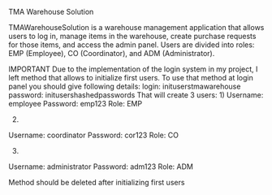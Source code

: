 TMA Warehouse Solution

TMAWarehouseSolution is a warehouse management application that allows users to log in, manage items in the warehouse, create purchase requests for those items, and access the admin panel. Users are divided into roles: EMP (Employee), CO (Coordinator), and ADM (Administrator).

IMPORTANT
Due to the implementation of the login system in my project, I left method that allows to initialize first users. 
To use that method at login panel you should give following details:
login: inituserstmawarehouse
password: initusershashedpasswords
That will create 3 users:
1)
Username: employee
Password: emp123
Role: EMP

2)
Username: coordinator
Password: cor123
Role: CO

3)
Username: administrator
Password: adm123
Role: ADM

Method should be deleted after initializing first users
